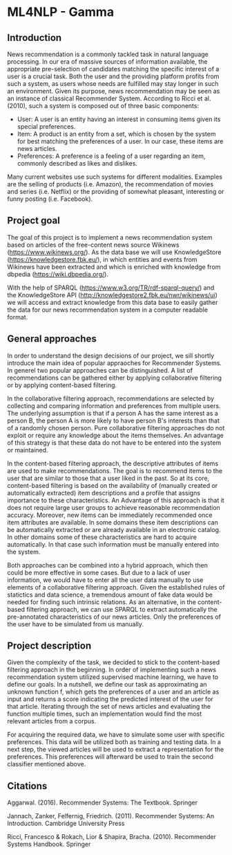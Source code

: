 # ML4NLP - Gamma

## Introduction
News recommendation is a commonly tackled task in natural language processing. In our era of massive sources of information available, the appropriate pre-selection of candidates matching the specific interest of a user is a crucial task. Both the user and the providing platform profits from such a system, as users whose needs are fulfilled may stay longer in such an environment. Given its purpose, news recommendation may be seen as an instance of classical Recommender System. According to Ricci et al. (2010), such a system is composed out of three basic components:

- User: A user is an entity having an interest in consuming items given its special preferences.
- Item: A product is an entity from a set, which is chosen by the system for best matching the preferences of a user. In our case, these items are news articles.
- Preferences: A preference is a feeling of a user regarding an item, commonly described as likes and dislikes.

Many current websites use such systems for different modalities. Examples are the selling of products (i.e. Amazon), the recommendation of movies and series (i.e. Netflix) or the providing of somewhat pleasant, interesting or funny posting (i.e. Facebook).

## Project goal
The goal of this project is to implement a news recommendation system based on articles of the free-content news source Wikinews (https://www.wikinews.org/). As the data base we will use KnowledgeStore (https://knowledgestore.fbk.eu/), in which entities and events from Wikinews have been extracted and which is enriched with knowledge from dbpedia (https://wiki.dbpedia.org/). 

With the help of SPARQL (https://www.w3.org/TR/rdf-sparql-query/) and the KnowledgeStore API (http://knowledgestore2.fbk.eu/nwr/wikinews/ui) we will access and extract knowledge from this data base to easily gather the data for our news recommendation system in a computer readable format.

## General approaches
In order to understand the design decisions of our project, we sill shortly introduce the main idea of popular appraoches for Recommender Systems. In generel two popular approaches can be distinguished. A list of recommendations can be gathered either by
applying collaborative filtering or by applying content-based filtering.

In the collaborative filtering approach, recommendations are selected by collecting and comparing information and preferences from multiple users. The underlying assumption is that if a person A has the same interest as a person B, the person A is more likely to have person B's interests than that of a randomly chosen person. Pure collaborative filtering approaches do not exploit or require any knowledge about the items themselves. An advantage of this strategy is that these data do not have to be entered into the system or maintained.

In the content-based filtering approach, the descriptive attributes of items are used to make recommendations. The goal is to 
recommend items to the user that are similar to those that a user liked in the past. So at its core, content-based filtering is based on the availability of (manually created or automatically extracted) item descriptions and a profile that assigns importance to these characteristics. An Advantage of this approach is that it does not require large user groups to achieve reasonable recommendation accuracy. Moreover, new items can be immediately recommended once item attributes are available. In some domains these item descriptions can be automatically extracted or are already available in an electronic catalog. In other domains some of these characteristics are hard to acquire automatically. In that case such information must be manually entered into the system.

Both approaches can be combined into a hybrid approach, which then could be more effective in some cases. But due to a lack of user information, we would have to enter all the user data manually to use elements of a collaborative filtering approach. Given the established rules of statictics and data science, a tremendous amount of fake data would be needed for finding such intrinsic relations. As an alternative, in the content-based filtering approach, we can use SPARQL to extract automatically the pre-annotated characteristics of our news articles. Only the preferences of the user have to be simulated from us manually.

## Project description
Given the complexity of the task, we decided to stick to the content-based filtering approach in the beginning. In order of implementing such a news recommendation system utilized supervised machine learning, we have to define our goals. In a nutshell, we define our task as approximating an unknown function f, which gets the preferences of a user and an article as input and returns a score indicating the predicted interest of the user for that article. Iterating through the set of news articles and evaluating the function multiple times, such an implementation would find the most relevant articles from a corpus.  

For acquiring the required data, we have to simulate some user with specific preferences. This data will be utilized both as training and testing data. In a next step, the viewed articles will be used to extract a representation for the preferences. This preferences will afterward be used to train the second classifier mentioned above.

## Citations
Aggarwal. (2016). Recommender Systems: The Textbook. Springer

Jannach, Zanker, Felfernig, Friedrich. (2011). Recommender Systems: An Introduction. Cambridge University Press

Ricci, Francesco & Rokach, Lior & Shapira, Bracha. (2010). Recommender Systems Handbook. Springer

